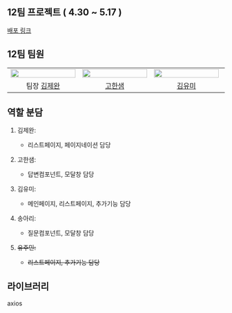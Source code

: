 ## 12팀 프로젝트 ( 4.30 ~ 5.17 )
[배포 링크](https://open-mind-12team.netlify.app/)

## 12팀 팀원

<div align="center">
<table>
  <tr>
    <td>
      <img src="https://avatars.githubusercontent.com/u/162148781?v=4?size=100" width="150px" height="15%"/>
    </td>
    <td>
      <img src="https://avatars.githubusercontent.com/u/155063714?v=4?size=100" width="150px" height="15%"/>
    </td>
    <td>
      <img src="https://avatars.githubusercontent.com/u/116349476?v=4??size=100" width="150px" height="15%"/>
    </td>
    <td>
      <img src="https://avatars.githubusercontent.com/u/151397326?v=4?size=100" width="150px" height="15%"/>
    </td>
  </tr>
  <tr>
    <td align="center">
      팀장
      <a href="https://github.com/Berrnuda">
      김제완
      </a>
    </td>
    <td align="center">
      <a href="https://github.com/gohansaem92">
      고한샘
      </a>
    </td>
    <td align="center">
      <a href="https://github.com/yumi-kim-0827">
      김유미
      </a>
    </td>
    <td align="center">
      <a href="https://github.com/tabbyworld">
        송아리
      </a>
    </tr>
</table>
</div>

## 역할 분담
<div>
  <ol>
    <li>
      <p>김제완:</p>
      <ul>
        <li>리스트페이지, 페이지네이션 담당</li>
      </ul>
    </li>
    <li>
      <p>고한샘:</p>
      <ul>
        <li>답변컴포넌트, 모달창 담당</li>
      </ul>
    </li>
    <li>
      <p>김유미:</p>
      <ul>
        <li>메인페이지, 리스트페이지, 추가기능 담당</li>
      </ul>
    </li>
    <li>
      <p>송아리:</p>
      <ul>
        <li>질문컴포넌트, 모달창 담당</li>
      </ul>
    </li>
    <li>
      <p><del>유주민:</del></p>
      <ul>
        <li><del>리스트페이지, 추가기능 담당</del></li>
      </ul>
    </li>
  </ol>
</div>

## 라이브러리
axios
